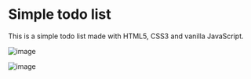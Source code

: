 # Simple todo list

This is a simple todo list made with HTML5, CSS3 and vanilla JavaScript.

![image](https://user-images.githubusercontent.com/54969894/107864470-1d61b300-6e3b-11eb-9704-19703420983f.png)

![image](https://user-images.githubusercontent.com/54969894/107864496-60bc2180-6e3b-11eb-91c5-760e6c26206a.png)

